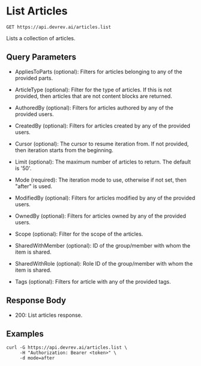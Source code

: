 # List Articles

```http
GET https://api.devrev.ai/articles.list
```

Lists a collection of articles.



## Query Parameters

- AppliesToParts (optional): Filters for articles belonging to any of the provided parts.

- ArticleType (optional): Filter for the type of articles. If this is not provided, then
articles that are not content blocks are returned.

- AuthoredBy (optional): Filters for articles authored by any of the provided users.

- CreatedBy (optional): Filters for articles created by any of the provided users.
- Cursor (optional): The cursor to resume iteration from. If not provided, then iteration
starts from the beginning.

- Limit (optional): The maximum number of articles to return. The default is '50'.

- Mode (required): The iteration mode to use, otherwise if not set, then "after" is
used.

- ModifiedBy (optional): Filters for articles modified by any of the provided users.

- OwnedBy (optional): Filters for articles owned by any of the provided users.
- Scope (optional): Filter for the scope of the articles.
- SharedWithMember (optional): ID of the group/member with whom the item is shared.
- SharedWithRole (optional): Role ID of the group/member with whom the item is shared.
- Tags (optional): Filters for article with any of the provided tags.

## Response Body

- 200: List articles response.

## Examples

```shell
curl -G https://api.devrev.ai/articles.list \
     -H "Authorization: Bearer <token>" \
     -d mode=after
```